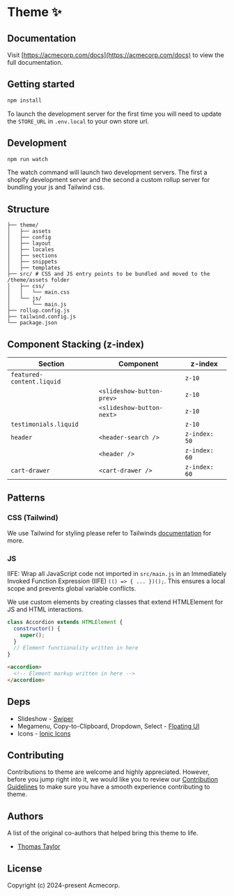 # Theme ✨

## Documentation

Visit [https://acmecorp.com/docs](https://acmecorp.com/docs) to view the full documentation.

## Getting started

```bash
npm install
```

To launch the development server for the first time you will need to update the `STORE_URL` in `.env.local` to your own store url.

## Development

```bash
npm run watch
```

The watch command will launch two development servers. The first a shopify development server and the second a custom rollup server for bundling your js and Tailwind css.

## Structure

```shell
├── theme/
│   ├── assets
│   ├── config
│   ├── layout
│   ├── locales
│   ├── sections
│   ├── snippets
│   ├── templates
├── src/ # CSS and JS entry points to be bundled and moved to the /theme/assets folder
│   ├── css/
│   │   └── main.css
│   └── js/
│       └── main.js
├── rollup.config.js
├── tailwind.config.js
└── package.json
```

## Component Stacking (z-index)

| Section                    | Component                  | z-index       |
|----------------------------|----------------------------|---------------|
| `featured-content.liquid`  |                            | `z-10`        |
|                            | `<slideshow-button-prev>`  | `z-10`        |
|                            | `<slideshow-button-next>`  | `z-10`        |
| `testimonials.liquid`      |                            | `z-10`        |
| `header`                   | `<header-search />`        | `z-index: 50` |
|                            | `<header />`               | `z-index: 60` |
| `cart-drawer`              | `<cart-drawer />`          | `z-index: 60` |

## Patterns

### CSS (Tailwind)

We use Tailwind for styling please refer to Tailwinds [documentation](https://tailwindcss.com/docs/installation) for more.

### JS

IIFE: Wrap all JavaScript code not imported in `src/main.js` in an Immediately Invoked Function Expression (IIFE) `(() => { ... })();`. This ensures a local scope and prevents global variable conflicts.

We use custom elements by creating classes that extend HTMLElement for JS and HTML interactions.

```js
class Accordion extends HTMLElement {
  constructor() {
    super();
  }
  // Element functionality written in here
}
```

```html
<accordion>
  <!-- Element markup written in here -->
</accordion>
```

## Deps

- Slideshow - [Swiper](https://github.com/nolimits4web/swiper)
- Megamenu, Copy-to-Clipboard, Dropdown, Select - [Floating UI](https://github.com/floating-ui/floating-ui)
- Icons - [Ionic Icons](https://ionic.io/ionicons)

## Contributing

Contributions to theme are welcome and highly appreciated. However, before you jump right into it, we would like you to review our [Contribution Guidelines](.github/CONTRIBUTING.md) to make sure you have a smooth experience contributing to theme.

## Authors

A list of the original co-authors that helped bring this theme to life.

- [Thomas Taylor](@thmsmtylr)

## License

Copyright (c) 2024-present Acmecorp.
